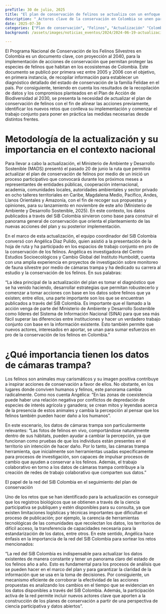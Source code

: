 ```yaml
---
preTitle: 30 de julio, 2025
title: "El plan de conservación de felinos se actualiza con un enfoque colectivo"
description: "_Actores clave de la conservación en Colombia se unen para trabajar por el bienestar de los felinos._"
date: 2025-07-30
categories: ["Plan de conservación", "Felinos", "Actualización" "Colombia", "2025"]
background: /assets/images/noticias_eventos/2024/2024-06-19-actualizacion-lista-mamiferos.png 

---
```


El Programa Nacional de Conservación de los Felinos Silvestres en Colombia es un documento clave, con proyección al 2040, para la implementación de acciones de conservación que permitan proteger las especies de felinos que habitan en los ecosistemas de Colombia. Este documento se publicó por primera vez entre 2005 y 2006 con el objetivo, en primera instancia, de recopilar información para establecer un diagnóstico detallado del estado de conservación de la familia Felidae en el país. Por consiguiente, teniendo en cuenta los resultados de la recopilación de datos y los compromisos planteados en el Plan de Acción de Biodiversidad al 2030, se presenta la necesidad de actualizar el plan de conservación de felinos con el fin de alinear las acciones previamente, identificar los nuevos retos que conlleva su implementación y comenzar el trabajo conjunto para poner en práctica las medidas necesarias desde distintos frentes.

# Metodología de la actualización y su importancia en el contexto nacional

Para llevar a cabo la actualización, el Ministerio de Ambiente y Desarrollo Sostenible (MADS) presentó el pasado 20 de junio la ruta que permitirá actualizar el plan de conservación de felinos por medio de un  inició un proceso participativo que convocará durante los próximos meses a representantes de entidades públicas, cooperación internacional, academia, comunidades locales, autoridades ambientales y sector privado en ocho talleres territoriales en Caribe, Magdalena Medio, Pacífico, Andes, Llanos Orientales y Amazonía, con el fin de recoger sus propuestas y opiniones, para su lanzamiento en noviembre de este año (Ministerio de Ambiente y Desarrollo Sostenible, 2025). En este contexto, los datos publicados a través del SiB Colombia sirvieron como base para construir el panorama general de conservación que orienta el planteamiento de las nuevas acciones del plan y su posterior implementación.

En el marco de esta actualización, el equipo coordinador del SiB Colombia conversó con Angélica Diaz Pulido, quien asistió a la presentación de la hoja de ruta y ha participado en los espacios de trabajo conjunto en pro de la conservación de los felinos. Angélica es investigadora del Centro Estudios Socioecológicos y Cambio Global del Instituto Humboldt, cuenta con una amplia experiencia en proyectos de investigación sobre monitoreo de fauna silvestre por medio de cámaras trampa y ha dedicado su carrera al estudio y la conservación de los felinos. En sus palabras:

 “La idea principal de la actualización del plan es tomar el diagnóstico que se ha venido haciendo, desarrollar estrategias que permitan robustecerlo y comenzar a tomar acciones con base en los datos sobre felinos que ya existen; entre ellos, una parte importante son los que se encuentran publicados a través del SiB Colombia. Es importante que el llamado a la acción venga de parte del Ministerio de Ambiente y Desarrollo Sostenible como líderes del Sistema de Información Nacional (SINA) para que sea más fácil superar las diferencias entre instituciones y hacer un verdadero trabajo conjunto con base en la información existente. Esto también permite que nuevos actores, interesados en aportar, se unan para sumar esfuerzos en pro de la conservación de los felinos en Colombia.”

# ¿Qué importancia tienen los datos de cámaras trampa?

Los felinos son animales muy carismáticos y su imagen positiva contribuye a inspirar acciones de conservación a favor de ellos. No obstante, en los lugares donde conviven humanos y felinos, este panorama cambia radicalmente. Como nos cuenta Angélica: “En las zonas de coexistencia puede haber una relación negativa por conflictos de depredación de especies de interés agrícola y ganadera; se crean mitos y leyendas acerca de la presencia de estos animales y cambia la percepción al pensar que los felinos también pueden hacer daño a los humanos”.

En este escenario, los datos de cámaras trampa son particularmente relevantes: 
“Las fotos de felinos en vivo, comportándose naturalmente dentro de sus hábitats, pueden ayudar a cambiar la percepción, ya que funcionan como pruebas de que los individuos están presentes en el territorio sin intención de hacer daño. Por lo tanto, las cámaras trampa herramienta, que inicialmente son herramientas usadas específicamente para procesos de investigación, son capaces de impulsar procesos de cambio que ayuden a conservar a los felinos. Además, el trabajo colaborativo en torno a los datos de cámaras trampa contribuye a la creación de redes de trabajo colaborativo que comparten sus datos.”

El papel de la red del SiB Colombia en el seguimiento del plan de conservación

Uno de los retos que se han identificado para la actualización es conseguir que los registros biológicos que se obtienen a través de la ciencia participativa se publiquen y estén disponibles para su consulta, ya que existen limitaciones logísticas y técnicas importantes que dificultan el proceso de publicación; por ejemplo, la carencia de herramientas tecnológicas de las comunidades que recolectan los datos, los territorios de difícil acceso, la transferencia de capacidades necesaria para la estandarización de los datos, entre otros. En este sentido, Angélica hace énfasis en la importancia de la red del SiB Colombia para sortear los retos mencionados:

“La red del SiB Colombia es indispensable para actualizar los datos existentes de manera constante y tener un panorama claro del estado de los felinos año a año. Esto es fundamental para los procesos de análisis que se pueden hacer en el marco del plan y para garantizar la claridad de la información que se usa en la toma de decisiones. Por consiguiente, un mecanismo eficiente de corroborar la efectividad de las acciones propuestas es analizando los cambios en el tiempo que se evidencian en los datos disponibles a través del SiB Colombia. Además, la participación activa de la red permite incluir nuevos actores clave que aporten a la construcción de los planes de conservación a partir de una perspectiva de ciencia participativa y datos abiertos”.
